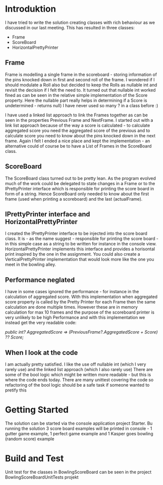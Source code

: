 # Introduktion 
I have tried to write the solution creating classes with rich behaviour as we discussed in our last meeting.
This has resulted in three classes:

* Frame
* ScoreBoard
* HorizontalPrettyPrinter

## Frame
Frame is modelling a single frame in the scoreboard - storing information of the pins knocked down in first and second roll of the frame.
I wondered if I should modulate a Roll also but decided to keep the Rolls as nullable int and revisit the decision if I felt the need to. 
It turned out that nullable int worked fined as can be seen in the relative simple implementation of the Score property. Here the nullable part really helps in determining if a Score is undetermined - returns null) 
I have never used so many ? in a class before :)

I have used a linked list approach to link the Frames together as can be seen in the properties Previous Frame and NextFrame. I started out with a link list approach because of the way a score is calculated - to calculate aggregated score you need the aggregated score of the previous and to calculate score you need to know about the pins knocked down in the next frame.
Again I felt I ended a nice place and kept the implementation - an alternative could of course be to have a List of Frames in the ScoreBoard class. 

## ScoreBoard
The ScoreBoard class turned out to be pretty lean. As the program evolved much of the work could be delegated to state changes in a Frame or to the IPrettyPrinter interface which is responsible for printing the score board in form of a string.
Hence ScoreBoard only needed to know about the first frame (used when printing a scoreboard) and the last (actualFrame).

## IPrettyPrinter interface and HorizontalPrettyPrinter
I created the IPrettyPrinter interface to be injected into the score board class. It is - as the name suggest - responsible for printing the score board - in this simple case as a string to be written for instance in the console view. HorizontalPrettyPrinter implements this interface and provides a horisontal print inspired by the one in the assignment. You could also create a VerticalPrettyPrinter implementation that would look more like the one you meet in the bowling alley.


## Performance neglated
I have in some cases ignored the performance - for instance in the calculation of aggregated score. 
With this implementation when aggregated score property is called by the Pretty Printer for each Frame then the same calculation are done multiple times.
However these are in memory calculation for max 10 frames and the purpose of the scoreboard printer is very unlikely to be high Performance and with this implementation we instead get the very readable code:

*public int? AggregatedScore =>  (PreviousFrame?.AggregatedScore + Score) ?? Score;*


## When I look at the code
I am actually pretty satisfied. I like the use off nullable int (which I very rarely use) and the linked list approach (which I also rarely use)
There are some of the bool logic which might be written more readable - but this is where the code ends today. There are many unittest covering the code so refactoring of the bool logic should be a safe task if someone wanted to pretify this

# Getting Started
The solution can be started via the console application project Starter.
Bu running the solution 3 score board examples will be printed in console - 1 gutter game example, 1 perfect game example and 1 Kasper goes bowling (random score) example

# Build and Test
Unit test for the classes in BowlingScoreBoard can be seen in the project BowlingScoreBoardUnitTests projekt
